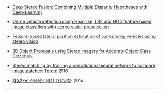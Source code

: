 - [Deep Stereo Fusion: Combining Multiple Disparity Hypotheses with Deep-Learning](http://ieeexplore.ieee.org/document/7785086/)

- [Online vehicle detection using Haar-like, LBP and HOG feature based image classifiers with stereo vision preselection](http://ieeexplore.ieee.org/abstract/document/7995810/)

- [Feature-based lateral position estimation of surrounding vehicles using stereo vision](http://ieeexplore.ieee.org/document/7995811/)

- [3D Object Proposals using Stereo Imagery for Accurate Object Class Detection.](https://www.ncbi.nlm.nih.gov/pubmed/28541196)

- [Stereo matching by training a convolutional neural network to compare image patches](): [Torch](https://github.com/jzbontar/mc-cnn): 2016


- [자동차용 스테레오 비전 개발동향](http://blog.naver.com/gb145/220171996023): 2014

---

